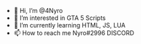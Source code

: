 - 👋 Hi, I’m @4Nyro
- 👀 I’m interested in GTA 5 Scripts
- 🌱 I’m currently learning HTML, JS, LUA
- 📫 How to reach me Nyro#2996 DISCORD

<!---
4Nyro/4Nyro is a ✨ special ✨ repository because its `README.md` (this file) appears on your GitHub profile.
You can click the Preview link to take a look at your changes.
--->
